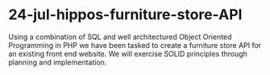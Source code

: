 # 24-jul-hippos-furniture-store-API
Using a combination of SQL and well architectured Object Oriented Programming in PHP we have been tasked to create a furniture store API for an existing front end website.
We will exercise SOLID principles through planning and implementation.  
